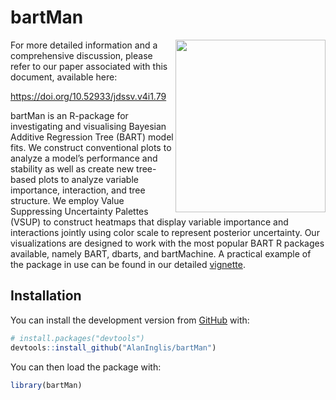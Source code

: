 
<!-- README.md is generated from README.Rmd. Please edit that file -->

# bartMan

<!-- badges: start -->

<img src="https://raw.githubusercontent.com/AlanInglis/bartMan/master/badge/bartmanLogo1.png" width="240" height="276" align="right" />
<!-- badges: end --> For more detailed information and a comprehensive
discussion, please refer to our paper associated with this document,
available here:

<https://doi.org/10.52933/jdssv.v4i1.79>

bartMan is an R-package for investigating and visualising Bayesian
Additive Regression Tree (BART) model fits. We construct conventional
plots to analyze a model’s performance and stability as well as create
new tree-based plots to analyze variable importance, interaction, and
tree structure. We employ Value Suppressing Uncertainty Palettes (VSUP)
to construct heatmaps that display variable importance and interactions
jointly using color scale to represent posterior uncertainty. Our
visualizations are designed to work with the most popular BART R
packages available, namely BART, dbarts, and bartMachine. A practical
example of the package in use can be found in our detailed
[vignette](https://alaninglis.github.io/bartMan/articles/bartManVignette.html).

## Installation

You can install the development version from
[GitHub](https://github.com/AlanInglis/bartMan) with:

``` r
# install.packages("devtools")
devtools::install_github("AlanInglis/bartMan")
```

You can then load the package with:

``` r
library(bartMan)
```
